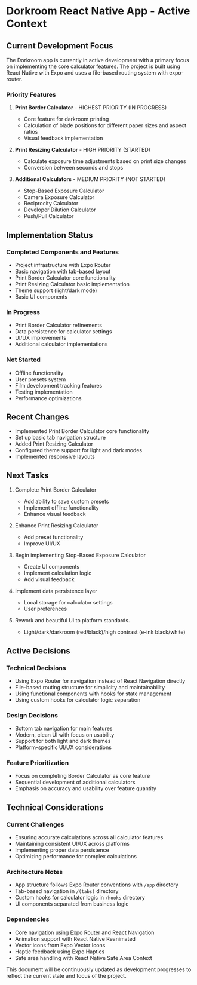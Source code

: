 # Dorkroom React Native App - Active Context

## Current Development Focus

The Dorkroom app is currently in active development with a primary focus on implementing the core calculator features. The project is built using React Native with Expo and uses a file-based routing system with expo-router.

### Priority Features

1. **Print Border Calculator** - HIGHEST PRIORITY (IN PROGRESS)

   - Core feature for darkroom printing
   - Calculation of blade positions for different paper sizes and aspect ratios
   - Visual feedback implementation

2. **Print Resizing Calculator** - HIGH PRIORITY (STARTED)

   - Calculate exposure time adjustments based on print size changes
   - Conversion between seconds and stops

3. **Additional Calculators** - MEDIUM PRIORITY (NOT STARTED)
   - Stop-Based Exposure Calculator
   - Camera Exposure Calculator
   - Reciprocity Calculator
   - Developer Dilution Calculator
   - Push/Pull Calculator

## Implementation Status

### Completed Components and Features

- Project infrastructure with Expo Router
- Basic navigation with tab-based layout
- Print Border Calculator core functionality
- Print Resizing Calculator basic implementation
- Theme support (light/dark mode)
- Basic UI components

### In Progress

- Print Border Calculator refinements
- Data persistence for calculator settings
- UI/UX improvements
- Additional calculator implementations

### Not Started

- Offline functionality
- User presets system
- Film development tracking features
- Testing implementation
- Performance optimizations

## Recent Changes

- Implemented Print Border Calculator core functionality
- Set up basic tab navigation structure
- Added Print Resizing Calculator
- Configured theme support for light and dark modes
- Implemented responsive layouts

## Next Tasks

1. Complete Print Border Calculator

   - Add ability to save custom presets
   - Implement offline functionality
   - Enhance visual feedback

2. Enhance Print Resizing Calculator

   - Add preset functionality
   - Improve UI/UX

3. Begin implementing Stop-Based Exposure Calculator

   - Create UI components
   - Implement calculation logic
   - Add visual feedback

4. Implement data persistence layer

   - Local storage for calculator settings
   - User preferences

5. Rework and beautiful UI to platform standards.
   - Light/dark/darkroom (red/black)/high contrast (e-ink black/white)

## Active Decisions

### Technical Decisions

- Using Expo Router for navigation instead of React Navigation directly
- File-based routing structure for simplicity and maintainability
- Using functional components with hooks for state management
- Using custom hooks for calculator logic separation

### Design Decisions

- Bottom tab navigation for main features
- Modern, clean UI with focus on usability
- Support for both light and dark themes
- Platform-specific UI/UX considerations

### Feature Prioritization

- Focus on completing Border Calculator as core feature
- Sequential development of additional calculators
- Emphasis on accuracy and usability over feature quantity

## Technical Considerations

### Current Challenges

- Ensuring accurate calculations across all calculator features
- Maintaining consistent UI/UX across platforms
- Implementing proper data persistence
- Optimizing performance for complex calculations

### Architecture Notes

- App structure follows Expo Router conventions with `/app` directory
- Tab-based navigation in `/(tabs)` directory
- Custom hooks for calculator logic in `/hooks` directory
- UI components separated from business logic

### Dependencies

- Core navigation using Expo Router and React Navigation
- Animation support with React Native Reanimated
- Vector icons from Expo Vector Icons
- Haptic feedback using Expo Haptics
- Safe area handling with React Native Safe Area Context

This document will be continuously updated as development progresses to reflect the current state and focus of the project.
